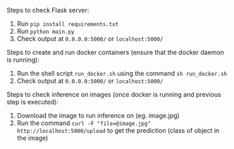 Steps to check Flask server:

1. Run `pip install requirements.txt`
2. Run `python main.py`
3. Check output at `0.0.0.0:5000/` or `localhost:5000/`

Steps to create and run docker containers (ensure that the docker daemon is running):

1. Run the shell script `run_docker.sh` using the command `sh run_docker.sh`
2. Check output at `0.0.0.0:5000/` or `localhost:5000/`

Steps to check inference on images (once docker is running and previous step is executed):
1. Download the image to run inference on (eg. image.jpg)
2. Run the command `curl -F "file=@image.jpg" http://localhost:5000/upload` to get the prediction (class of object in the image)
